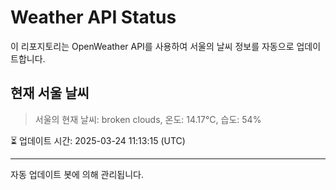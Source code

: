 
# Weather API Status

이 리포지토리는 OpenWeather API를 사용하여 서울의 날씨 정보를 자동으로 업데이트합니다.

## 현재 서울 날씨
> 서울의 현재 날씨: broken clouds, 온도: 14.17°C, 습도: 54%

⏳ 업데이트 시간: 2025-03-24 11:13:15 (UTC)

---
자동 업데이트 봇에 의해 관리됩니다.
